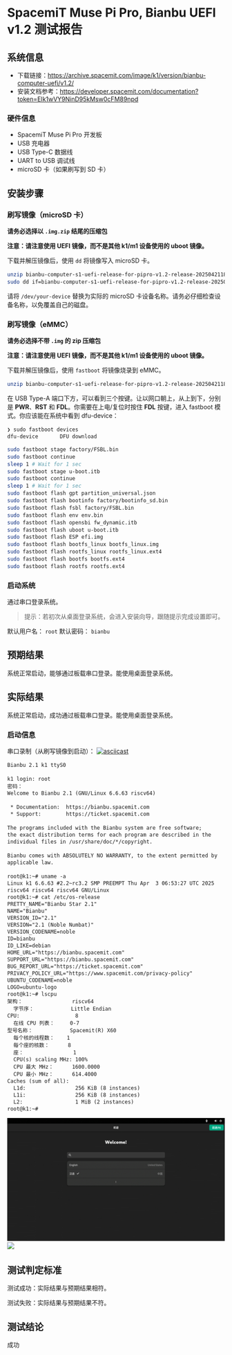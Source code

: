 # SpacemiT Muse Pi Pro, Bianbu UEFI v1.2 测试报告

## 系统信息

- 下载链接：https://archive.spacemit.com/image/k1/version/bianbu-computer-uefi/v1.2/
- 安装文档参考：https://developer.spacemit.com/documentation?token=EIk1wVY9NinD95kMsw0cFM89npd

### 硬件信息

- SpacemiT Muse Pi Pro 开发板
- USB 充电器
- USB Type-C 数据线
- UART to USB 调试线
- microSD 卡（如果刷写到 SD 卡）

## 安装步骤

### 刷写镜像（microSD 卡）

**请务必选择以 `.img.zip` 结尾的压缩包**

**注意：请注意使用 UEFI 镜像，而不是其他 k1/m1 设备使用的 uboot 镜像。**

下载并解压镜像后，使用 `dd` 将镜像写入 microSD 卡。

```bash
unzip bianbu-computer-s1-uefi-release-for-pipro-v1.2-release-20250421182705.img.zip
sudo dd if=bianbu-computer-s1-uefi-release-for-pipro-v1.2-release-20250421182705.img of=/dev/your-device bs=1M status=progress
```

请将 `/dev/your-device` 替换为实际的 microSD 卡设备名称。请务必仔细检查设备名称，以免覆盖自己的磁盘。

### 刷写镜像（eMMC）

**请务必选择不带 `.img` 的 zip 压缩包**

**注意：请注意使用 UEFI 镜像，而不是其他 k1/m1 设备使用的 uboot 镜像。**

下载并解压镜像后，使用 `fastboot` 将镜像烧录到 eMMC。

```bash
unzip bianbu-computer-s1-uefi-release-for-pipro-v1.2-release-20250421182705.zip
```

在 USB Type-A 端口下方，可以看到三个按键。让以网口朝上，从上到下，分别是 **PWR**、**RST** 和 **FDL**。你需要在上电/复位时按住 **FDL** 按键，进入 fastboot 模式。你应该能在系统中看到 dfu-device：

```log
❯ sudo fastboot devices
dfu-device       DFU download
```

```bash
sudo fastboot stage factory/FSBL.bin
sudo fastboot continue
sleep 1 # Wait for 1 sec
sudo fastboot stage u-boot.itb
sudo fastboot continue
sleep 1 # Wait for 1 sec
sudo fastboot flash gpt partition_universal.json
sudo fastboot flash bootinfo factory/bootinfo_sd.bin
sudo fastboot flash fsbl factory/FSBL.bin
sudo fastboot flash env env.bin
sudo fastboot flash opensbi fw_dynamic.itb
sudo fastboot flash uboot u-boot.itb
sudo fastboot flash ESP efi.img
sudo fastboot flash bootfs_linux bootfs_linux.img
sudo fastboot flash rootfs_linux rootfs_linux.ext4
sudo fastboot flash bootfs bootfs.ext4
sudo fastboot flash rootfs rootfs.ext4
```

### 启动系统

通过串口登录系统。

> 提示：若初次从桌面登录系统，会进入安装向导，跟随提示完成设置即可。

默认用户名： `root`
默认密码： `bianbu`

## 预期结果

系统正常启动，能够通过板载串口登录。能使用桌面登录系统。

## 实际结果

系统正常启动，成功通过板载串口登录。能使用桌面登录系统。

### 启动信息

串口录制（从刷写镜像到启动）：
[![asciicast](https://asciinema.org/a/6ZcuURjMvgO4BJVTTaQWGwcve.svg)](https://asciinema.org/a/6ZcuURjMvgO4BJVTTaQWGwcve)

```log
Bianbu 2.1 k1 ttyS0
                                             
k1 login: root
密码： 
Welcome to Bianbu 2.1 (GNU/Linux 6.6.63 riscv64)

 * Documentation:  https://bianbu.spacemit.com
 * Support:        https://ticket.spacemit.com

The programs included with the Bianbu system are free software;
the exact distribution terms for each program are described in the
individual files in /usr/share/doc/*/copyright.

Bianbu comes with ABSOLUTELY NO WARRANTY, to the extent permitted by
applicable law.

root@k1:~# uname -a
Linux k1 6.6.63 #2.2~rc3.2 SMP PREEMPT Thu Apr  3 06:53:27 UTC 2025 riscv64 riscv64 riscv64 GNU/Linux
root@k1:~# cat /etc/os-release 
PRETTY_NAME="Bianbu Star 2.1"
NAME="Bianbu"
VERSION_ID="2.1"
VERSION="2.1 (Noble Numbat)"
VERSION_CODENAME=noble
ID=bianbu
ID_LIKE=debian
HOME_URL="https://bianbu.spacemit.com"
SUPPORT_URL="https://bianbu.spacemit.com"
BUG_REPORT_URL="https://ticket.spacemit.com"
PRIVACY_POLICY_URL="https://www.spacemit.com/privacy-policy"
UBUNTU_CODENAME=noble
LOGO=ubuntu-logo
root@k1:~# lscpu
架构：                riscv64
  字节序：            Little Endian
CPU:                  8
  在线 CPU 列表：     0-7
型号名称：            Spacemit(R) X60
  每个核的线程数：    1
  每个座的核数：      8
  座：                1
  CPU(s) scaling MHz: 100%
  CPU 最大 MHz：      1600.0000
  CPU 最小 MHz：      614.4000
Caches (sum of all):  
  L1d:                256 KiB (8 instances)
  L1i:                256 KiB (8 instances)
  L2:                 1 MiB (2 instances)
root@k1:~# 
```

![](./images/1.png)
![](./images/2.png)

## 测试判定标准

测试成功：实际结果与预期结果相符。

测试失败：实际结果与预期结果不符。

## 测试结论

成功
